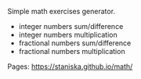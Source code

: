 Simple math exercises generator.
- integer numbers sum/difference
- integer numbers multiplication
- fractional numbers sum/difference
- fractional numbers multiplication

Pages: https://staniska.github.io/math/